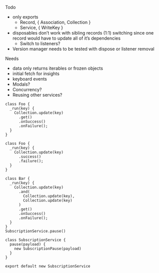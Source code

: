 Todo

- only exports
    - Record, { Association, Collection }
    - Service, { WriteKey }
- disposables don’t work with sibling records (1:1) switching since one record would have to update all of it’s dependencies
    - Switch to listeners?
- Version manager needs to be tested with dispose or listener removal

Needs

- data only returns iterables or frozen objects
- initial fetch for insights
- keyboard events
- Modals?
- Concurrency?
- Reusing other services?

```es6
class Foo {
  _run(key) {
    Collection.update(key)
      .get()
      .onSuccess()
      .onFailure();
  }
}

class Foo {
  _run(key) {
    Collection.update(key)
      .success()
      .failure();
  }
}

class Bar {
  _run(key) {
    Collection.update(key)
      .and(
        Collection.update(key),
        Collection.update(key)
      )
      .get()
      .onSuccess()
      .onFailure();
  }
}
SubscriptionService.pause()

class SubscriptionService {
  pause(payload) {
    new SubscriptionPause(payload)
  }
}

export default new SubscriptionService
```
